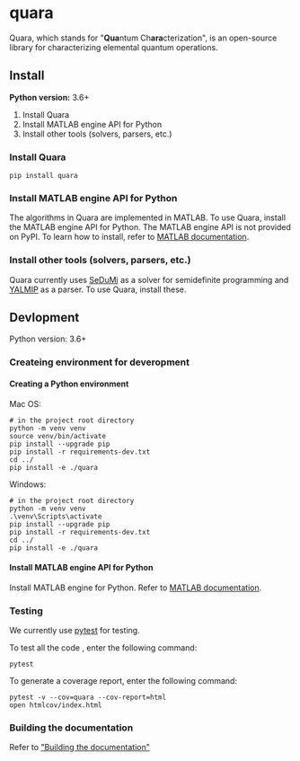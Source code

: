 # quara
Quara, which stands for "**Qua**ntum Ch**ara**cterization", is an open-source library for characterizing elemental quantum operations.

## Install

**Python version:** 3.6+

1. Install Quara
2. Install MATLAB engine API for Python
3. Install other tools (solvers, parsers, etc.)

### Install Quara

```
pip install quara
```

### Install MATLAB engine API for Python
The algorithms in Quara are implemented in MATLAB. To use Quara, install the MATLAB engine API for Python.
The MATLAB engine API is not provided on PyPI. To learn how to install, refer to [MATLAB documentation](https://jp.mathworks.com/help/matlab/matlab_external/install-the-matlab-engine-for-python.html?lang=en).

### Install other tools (solvers, parsers, etc.)
Quara currently uses [SeDuMi](http://sedumi.ie.lehigh.edu/) as a solver for semidefinite programming and [YALMIP](https://yalmip.github.io/) as a parser. To use Quara, install these.

## Devlopment

Python version: 3.6+

### Createing environment for deveropment
#### Creating a Python environment

Mac OS:
```
# in the project root directory
python -m venv venv
source venv/bin/activate
pip install --upgrade pip
pip install -r requirements-dev.txt
cd ../
pip install -e ./quara
```

Windows:
```
# in the project root directory
python -m venv venv
.\venv\Scripts\activate
pip install --upgrade pip
pip install -r requirements-dev.txt
cd ../
pip install -e ./quara
```

#### Install MATLAB engine API for Python

Install MATLAB engine for Python. Refer to [MATLAB documentation](https://jp.mathworks.com/help/matlab/matlab_external/install-the-matlab-engine-for-python.html?lang=en).

### Testing

We currently use [pytest](https://docs.pytest.org/en/latest/) for testing.

To test all the code , enter the following command:

    pytest

To generate a coverage report, enter the following command:

    pytest -v --cov=quara --cov-report=html
    open htmlcov/index.html

### Building the documentation
Refer to ["Building the documentation"](https://github.com/tknrsgym/quara/tree/master/docs)
